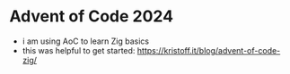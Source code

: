 # Advent of Code 2024

- i am using AoC to learn Zig basics
- this was helpful to get started: https://kristoff.it/blog/advent-of-code-zig/
